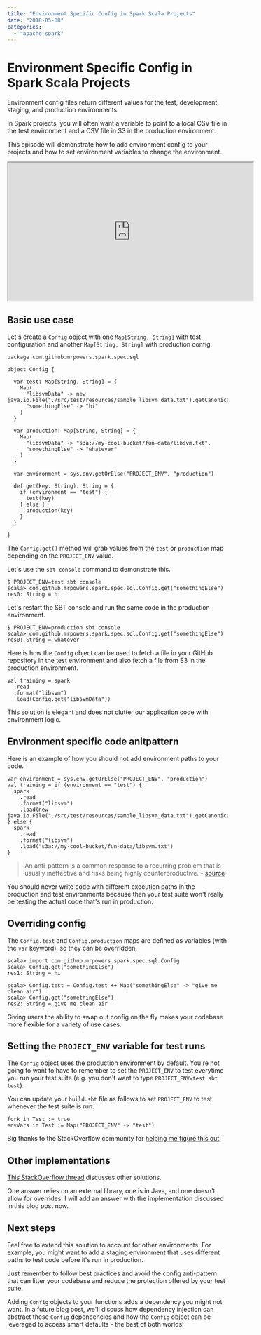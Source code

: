 ```yaml
---
title: "Environment Specific Config in Spark Scala Projects"
date: "2018-05-08"
categories: 
  - "apache-spark"
---
```


# Environment Specific Config in Spark Scala Projects

Environment config files return different values for the test, development, staging, and production environments.

In Spark projects, you will often want a variable to point to a local CSV file in the test environment and a CSV file in S3 in the production environment.

This episode will demonstrate how to add environment config to your projects and how to set environment variables to change the environment.

<iframe width="560" height="315" src="https://www.youtube.com/embed/aRbxcLgs7YA" allowfullscreen></iframe>

## Basic use case

Let's create a `Config` object with one `Map[String, String]` with test configuration and another `Map[String, String]` with production config.

```
package com.github.mrpowers.spark.spec.sql

object Config {

  var test: Map[String, String] = {
    Map(
      "libsvmData" -> new java.io.File("./src/test/resources/sample_libsvm_data.txt").getCanonicalPath,
      "somethingElse" -> "hi"
    )
  }

  var production: Map[String, String] = {
    Map(
      "libsvmData" -> "s3a://my-cool-bucket/fun-data/libsvm.txt",
      "somethingElse" -> "whatever"
    )
  }

  var environment = sys.env.getOrElse("PROJECT_ENV", "production")

  def get(key: String): String = {
    if (environment == "test") {
      test(key)
    } else {
      production(key)
    }
  }

}
```

The `Config.get()` method will grab values from the `test` or `production` map depending on the `PROJECT_ENV` value.

Let's use the `sbt console` command to demonstrate this.

```
$ PROJECT_ENV=test sbt console
scala> com.github.mrpowers.spark.spec.sql.Config.get("somethingElse")
res0: String = hi
```

Let's restart the SBT console and run the same code in the production environment.

```
$ PROJECT_ENV=production sbt console
scala> com.github.mrpowers.spark.spec.sql.Config.get("somethingElse")
res0: String = whatever
```

Here is how the `Config` object can be used to fetch a file in your GitHub repository in the test environment and also fetch a file from S3 in the production environment.

```
val training = spark
  .read
  .format("libsvm")
  .load(Config.get("libsvmData"))
```

This solution is elegant and does not clutter our application code with environment logic.

## Environment specific code anitpattern

Here is an example of how you should not add environment paths to your code.

```
var environment = sys.env.getOrElse("PROJECT_ENV", "production")
val training = if (environment == "test") {
  spark
    .read
    .format("libsvm")
    .load(new java.io.File("./src/test/resources/sample_libsvm_data.txt").getCanonicalPath)
} else {
  spark
    .read
    .format("libsvm")
    .load("s3a://my-cool-bucket/fun-data/libsvm.txt")
}
```

> An anti-pattern is a common response to a recurring problem that is usually ineffective and risks being highly counterproductive. - [source](https://en.wikipedia.org/wiki/Anti-pattern)

You should never write code with different execution paths in the production and test environments because then your test suite won't really be testing the actual code that's run in production.

## Overriding config

The `Config.test` and `Config.production` maps are defined as variables (with the `var` keyword), so they can be overridden.

```
scala> import com.github.mrpowers.spark.spec.sql.Config
scala> Config.get("somethingElse")
res1: String = hi

scala> Config.test = Config.test ++ Map("somethingElse" -> "give me clean air")
scala> Config.get("somethingElse")
res2: String = give me clean air
```

Giving users the ability to swap out config on the fly makes your codebase more flexible for a variety of use cases.

## Setting the `PROJECT_ENV` variable for test runs

The `Config` object uses the production environment by default. You're not going to want to have to remember to set the `PROJECT_ENV` to test everytime you run your test suite (e.g. you don't want to type `PROJECT_ENV=test sbt test`).

You can update your `build.sbt` file as follows to set `PROJECT_ENV` to test whenever the test suite is run.

```
fork in Test := true
envVars in Test := Map("PROJECT_ENV" -> "test")
```

Big thanks to the StackOverflow community for [helping me figure this out](https://stackoverflow.com/questions/39902049/setting-environment-variables-when-running-scala-sbt-test-suite?rq=1).

## Other implementations

[This StackOverflow thread](https://stackoverflow.com/questions/21607745/specific-config-by-environment-in-scala) discusses other solutions.

One answer relies on an external library, one is in Java, and one doesn't allow for overrides. I will add an answer with the implementation discussed in this blog post now.

## Next steps

Feel free to extend this solution to account for other environments. For example, you might want to add a staging environment that uses different paths to test code before it's run in production.

Just remember to follow best practices and avoid the config anti-pattern that can litter your codebase and reduce the protection offered by your test suite.

Adding `Config` objects to your functions adds a dependency you might not want. In a future blog post, we'll discuss how dependency injection can abstract these `Config` depencencies and how the `Config` object can be leveraged to access smart defaults - the best of both worlds!
